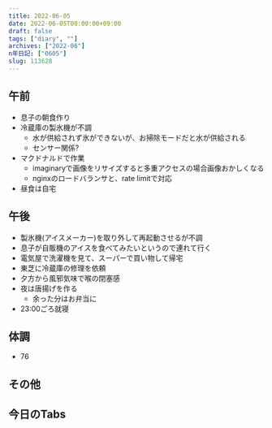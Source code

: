 ```yaml
---
title: 2022-06-05
date: 2022-06-05T00:00:00+09:00
draft: false
tags: ["diary", ""]
archives: ["2022-06"]
n年日記: ["0605"]
slug: 113628
---
```

## 午前
- 息子の朝食作り
- 冷蔵庫の製氷機が不調
  - 水が供給されず氷ができないが、お掃除モードだと水が供給される
  - センサー関係?
- マクドナルドで作業
  - imaginaryで画像をリサイズすると多重アクセスの場合画像おかしくなる
  - nginxのロードバランサと、rate limitで対応
- 昼食は自宅
## 午後
- 製氷機(アイスメーカー)を取り外して再起動させるが不調
- 息子が自販機のアイスを食べてみたいというので連れて行く
- 電気屋で洗濯機を見て、スーパーで買い物して帰宅
- 東芝に冷蔵庫の修理を依頼
- 夕方から風邪気味で喉の閉塞感
- 夜は唐揚げを作る
  - 余った分はお弁当に
- 23:00ごろ就寝
## 体調
- 76
## その他
## 今日のTabs